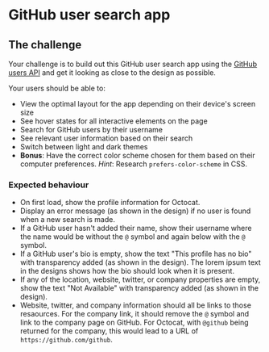 # GitHub user search app

## The challenge

Your challenge is to build out this GitHub user search app using the [GitHub users API](https://docs.github.com/en/rest/reference/users#get-a-user) and get it looking as close to the design as possible.

Your users should be able to:

-   View the optimal layout for the app depending on their device's screen size
-   See hover states for all interactive elements on the page
-   Search for GitHub users by their username
-   See relevant user information based on their search
-   Switch between light and dark themes
-   **Bonus**: Have the correct color scheme chosen for them based on their computer preferences. _Hint_: Research `prefers-color-scheme` in CSS.

### Expected behaviour

-   On first load, show the profile information for Octocat.
-   Display an error message (as shown in the design) if no user is found when a new search is made.
-   If a GitHub user hasn't added their name, show their username where the name would be without the `@` symbol and again below with the `@` symbol.
-   If a GitHub user's bio is empty, show the text "This profile has no bio" with transparency added (as shown in the design). The lorem ipsum text in the designs shows how the bio should look when it is present.
-   If any of the location, website, twitter, or company properties are empty, show the text "Not Available" with transparency added (as shown in the design).
-   Website, twitter, and company information should all be links to those resaources. For the company link, it should remove the `@` symbol and link to the company page on GitHub. For Octocat, with `@github` being returned for the company, this would lead to a URL of `https://github.com/github`.
